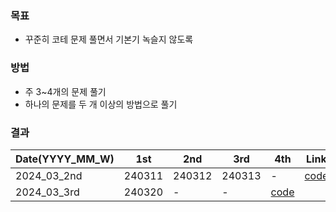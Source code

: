 ### 목표
- 꾸준히 코테 문제 풀면서 기본기 녹슬지 않도록

### 방법
- 주 3~4개의 문제 풀기
- 하나의 문제를 두 개 이상의 방법으로 풀기

### 결과
| Date(YYYY_MM_W) | 1st | 2nd | 3rd | 4th | Link |
| -------------| ------- | ------- | ------- | ------- | ---------------- |
| 2024_03_2nd | 240311 | 240312 | 240313 | - | [code](/2024_03_2nd.ipynb) |
| 2024_03_3rd | 240320 | - | - | [code](/2024_03_3rd.ipynb) |